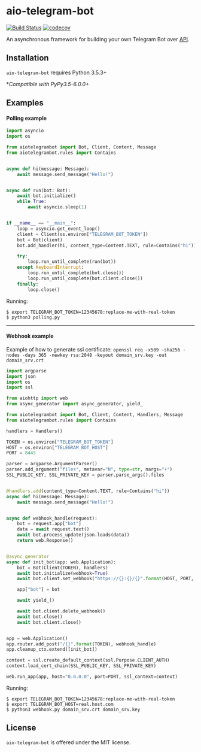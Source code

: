 # aio-telegram-bot
[![Build Status](https://travis-ci.org/v-v-vishnevskiy/aio-telegram-bot.svg?branch=master)](https://travis-ci.org/v-v-vishnevskiy/aio-telegram-bot)
[![codecov](https://codecov.io/gh/v-v-vishnevskiy/aio-telegram-bot/branch/master/graph/badge.svg)](https://codecov.io/gh/v-v-vishnevskiy/aio-telegram-bot)

An asynchronous framework for building your own Telegram Bot over [API](https://core.telegram.org/bots/api).


## Installation
`aio-telegram-bot` requires Python 3.5.3+

\*_Compatible with PyPy3.5-6.0.0+_


## Examples

#### Polling example

```python
import asyncio
import os

from aiotelegrambot import Bot, Client, Content, Message
from aiotelegrambot.rules import Contains


async def hi(message: Message):
    await message.send_message("Hello!")


async def run(bot: Bot):
    await bot.initialize()
    while True:
        await asyncio.sleep(1)


if __name__ == "__main__":
    loop = asyncio.get_event_loop()
    client = Client(os.environ["TELEGRAM_BOT_TOKEN"])
    bot = Bot(client)
    bot.add_handler(hi, content_type=Content.TEXT, rule=Contains("hi"))

    try:
        loop.run_until_complete(run(bot))
    except KeyboardInterrupt:
        loop.run_until_complete(bot.close())
        loop.run_until_complete(bot.client.close())
    finally:
        loop.close()
```

Running:

```
$ export TELEGRAM_BOT_TOKEN=12345678:replace-me-with-real-token
$ python3 polling.py
```

---

#### Webhook example

Example of how to generate ssl certificate:
`openssl req -x509 -sha256 -nodes -days 365 -newkey rsa:2048 -keyout domain_srv.key -out domain_srv.crt`

```python
import argparse
import json
import os
import ssl

from aiohttp import web
from async_generator import async_generator, yield_

from aiotelegrambot import Bot, Client, Content, Handlers, Message
from aiotelegrambot.rules import Contains

handlers = Handlers()

TOKEN = os.environ["TELEGRAM_BOT_TOKEN"]
HOST = os.environ["TELEGRAM_BOT_HOST"]
PORT = 8443

parser = argparse.ArgumentParser()
parser.add_argument("files", metavar="N", type=str, nargs="+")
SSL_PUBLIC_KEY, SSL_PRIVATE_KEY = parser.parse_args().files


@handlers.add(content_type=Content.TEXT, rule=Contains("hi"))
async def hi(message: Message):
    await message.send_message("Hello!")


async def webhook_handle(request):
    bot = request.app["bot"]
    data = await request.text()
    await bot.process_update(json.loads(data))
    return web.Response()


@async_generator
async def init_bot(app: web.Application):
    bot = Bot(Client(TOKEN), handlers)
    await bot.initialize(webhook=True)
    await bot.client.set_webhook("https://{}:{}/{}".format(HOST, PORT, TOKEN), certificate=SSL_PUBLIC_KEY)

    app["bot"] = bot

    await yield_()

    await bot.client.delete_webhook()
    await bot.close()
    await bot.client.close()


app = web.Application()
app.router.add_post("/{}".format(TOKEN), webhook_handle)
app.cleanup_ctx.extend([init_bot])

context = ssl.create_default_context(ssl.Purpose.CLIENT_AUTH)
context.load_cert_chain(SSL_PUBLIC_KEY, SSL_PRIVATE_KEY)

web.run_app(app, host="0.0.0.0", port=PORT, ssl_context=context)
```

Running:
```
$ export TELEGRAM_BOT_TOKEN=12345678:replace-me-with-real-token
$ export TELEGRAM_BOT_HOST=real.host.com
$ python3 webhook.py domain_srv.crt domain_srv.key
```

## License
`aio-telegram-bot` is offered under the MIT license.

